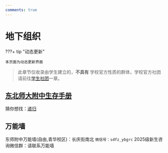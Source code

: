 ```yaml
---
comments: true
---
```


# 地下组织

???+ tip "动态更新"

    本页面为动态更新界面

> 此章节仅收录由学生建立的，__不具有__ 学校官方性质的群体，学校官方社团请前往[学生社团](./club.md)一章。

## [东北师大附中生存手册](https://ziyou-qinghua.github.io)

猜你想找：[递归](https://www.bing.com/search?q=%E9%80%92%E5%BD%92)

## 万能墙
东师附中万能墙(自由,青华校区)：长庆街南北 `微信号：sdfz_ybgrc` 
2025级新生咨询微信群：请联系万能墙
